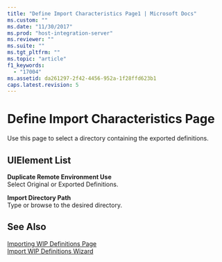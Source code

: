 ```yaml
---
title: "Define Import Characteristics Page1 | Microsoft Docs"
ms.custom: ""
ms.date: "11/30/2017"
ms.prod: "host-integration-server"
ms.reviewer: ""
ms.suite: ""
ms.tgt_pltfrm: ""
ms.topic: "article"
f1_keywords: 
  - "17004"
ms.assetid: da261297-2f42-4456-952a-1f28ffd623b1
caps.latest.revision: 5
---
```

# Define Import Characteristics Page
Use this page to select a directory containing the exported definitions.  
  
## UIElement List  
 **Duplicate Remote Environment Use**  
 Select Original or Exported Definitions.  
  
 **Import Directory Path**  
 Type or browse to the desired directory.  
  
## See Also  
 [Importing WIP Definitions Page](../HIS2010/importing-wip-definitions-page1.md)   
 [Import WIP Definitions Wizard](../HIS2010/import-wip-definitions-wizard2.md)